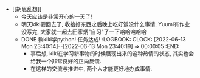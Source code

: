 - [[胡思乱想]]
	- 今天应该是非常开心的一天了!
	- 明天kiki要回去了, 收拾好东西之后晚上吃好饭没什么事情, Yuumi有作业没写完, 大家就一起去田家炳"自习"了一下哈哈哈哈哈
	- DONE 教kiki学python! 任务达成!
	  :LOGBOOK:
	  CLOCK: [2022-06-13 Mon 23:40:14]--[2022-06-13 Mon 23:40:19] =>  00:00:05
	  :END:
		- 事后想, kiki在学习新事物的时候展现出来的这种热情的状态, 其实也会给我一个非常良好的正向反馈.
		- 在这样的交流与推进中, 两个人才能更好地办成事情.